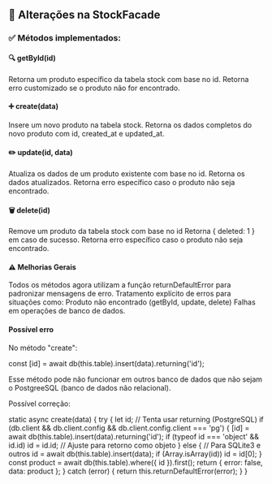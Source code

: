 ## 📄 Alterações na StockFacade
### ✅ Métodos implementados:

#### 🔍 getById(id)
Retorna um produto específico da tabela stock com base no id.
Retorna erro customizado se o produto não for encontrado.

#### ➕ create(data)
Insere um novo produto na tabela stock.
Retorna os dados completos do novo produto com id, created_at e updated_at.

#### ✏️ update(id, data)
Atualiza os dados de um produto existente com base no id.
Retorna os dados atualizados.
Retorna erro específico caso o produto não seja encontrado.

#### 🗑️ delete(id)
Remove um produto da tabela stock com base no id
Retorna { deleted: 1 } em caso de sucesso.
Retorna erro específico caso o produto não seja encontrado.

#### ⚠️ Melhorias Gerais
Todos os métodos agora utilizam a função returnDefaultError para padronizar mensagens de erro.
Tratamento explícito de erros para situações como:
Produto não encontrado (getById, update, delete)
Falhas em operações de banco de dados.

#### Possível erro
No método "create":

const [id] = await db(this.table).insert(data).returning('id');

Esse método pode não funcionar em outros banco de dados que não sejam o PostgreeSQL (banco de dados não relacional).

Possível correção: 

static async create(data) {
  try {
    let id;
    // Tenta usar returning (PostgreSQL)
    if (db.client && db.client.config && db.client.config.client === 'pg') {
      [id] = await db(this.table).insert(data).returning('id');
      if (typeof id === 'object' && id.id) id = id.id; // Ajuste para retorno como objeto
    } else {
      // Para SQLite3 e outros
      id = await db(this.table).insert(data);
      if (Array.isArray(id)) id = id[0];
    }
    const product = await db(this.table).where({ id }).first();
    return { error: false, data: product };
  } catch (error) {
    return this.returnDefaultError(error);
  }
}
